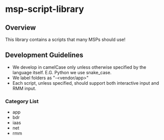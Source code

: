 # msp-script-library
## Overview
This library contains a scripts that many MSPs should use! 

## Development Guidelines
- We develop in camelCase only unless otherwise specified by the language itself. E.G. Python we use snake_case.
- We label folders as "<category>-<vendor/app>"
- Each script, unless specified, should support both interactive input and RMM input. 

### Category List
- app
- bdr
- iaas
- net
- rmm

